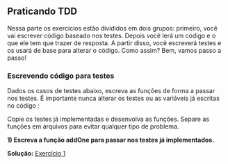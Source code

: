 ## Praticando TDD

Nessa parte os exercícios estão divididos em dois grupos: primeiro, você vai escrever código baseado nos testes. Depois você lerá um código e o que ele tem que trazer de resposta. A partir disso, você escreverá testes e os usará de base para alterar o código. Como assim? Bem, vamos passo a passo!

### Escrevendo código para testes

Dados os casos de testes abaixo, escreva as funções de forma a passar nos testes. É importante nunca alterar os testes ou as variáveis já escritas no código :

Copie os testes já implementadas e desenvolva as funções. Separe as funções em arquivos para evitar qualquer tipo de problema.

**1) Escreva a função addOne para passar nos testes já implementados.**

**Solução:** [Exercício 1](./1.js)